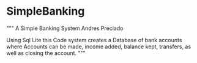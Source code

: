 # SimpleBanking
"""
A Simple Banking System
Andres Preciado

Using Sql Lite this Code system creates a Database of bank accounts
where Accounts can be made, income added, balance kept, transfers,
as well as closing the account.
"""
